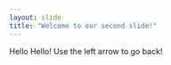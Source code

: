 ```yaml
---
layout: slide
title: "Welcome to our second slide!"
---
```

Hello Hello!
Use the left arrow to go back!
